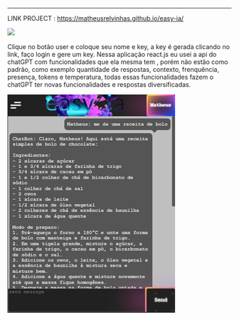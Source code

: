 ---

LINK PROJECT : https://matheusrelvinhas.github.io/easy-ia/

<p aling="center">
  <img src="public/assets/readme/app-gif-easy-ia.gif">
</p>

Clique no botão user e coloque seu nome e key, a key é gerada clicando no link, faço login e gere um key.
Nessa aplicação react.js eu usei a api do chatGPT com funcionalidades que ela mesma tem , porém não estão como padrão, como exemplo quantidade de respostas, contexto, frenquência, presença, tokens e temperatura, todas essas funcionalidades fazem o chatGPT ter novas funcionalidades e respostas diversificadas.

<p aling="center">
  <img src="public/assets/readme/app-img-easy-ia.png">
</p>
